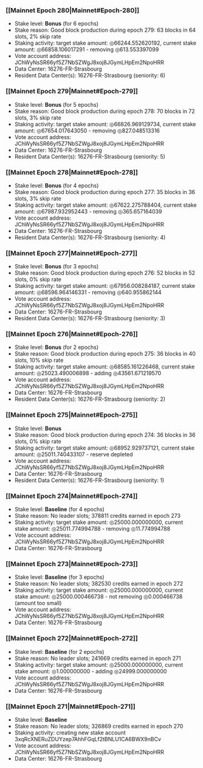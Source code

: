 ### [[Mainnet Epoch 280|Mainnet#Epoch-280]]
* Stake level: **Bonus** (for 6 epochs)
* Stake reason: Good block production during epoch 279: 63 blocks in 64 slots, 2% skip rate
* Staking activity: target stake amount: ◎66244.552620192, current stake amount: ◎66858.106017291 - removing ◎613.553397099
* Vote account address: JChWyNsSR66yf5Z7NbSZWgJ8xoj8JGymLHpEm2NpoHRR
* Data Center: 16276-FR-Strasbourg
* Resident Data Center(s): 16276-FR-Strasbourg (seniority: 6)
### [[Mainnet Epoch 279|Mainnet#Epoch-279]]
* Stake level: **Bonus** (for 5 epochs)
* Stake reason: Good block production during epoch 278: 70 blocks in 72 slots, 3% skip rate
* Staking activity: target stake amount: ◎66826.969129734, current stake amount: ◎67654.017643050 - removing ◎827.048513316
* Vote account address: JChWyNsSR66yf5Z7NbSZWgJ8xoj8JGymLHpEm2NpoHRR
* Data Center: 16276-FR-Strasbourg
* Resident Data Center(s): 16276-FR-Strasbourg (seniority: 5)
### [[Mainnet Epoch 278|Mainnet#Epoch-278]]
* Stake level: **Bonus** (for 4 epochs)
* Stake reason: Good block production during epoch 277: 35 blocks in 36 slots, 3% skip rate
* Staking activity: target stake amount: ◎67622.275788404, current stake amount: ◎67987.932952443 - removing ◎365.657164039
* Vote account address: JChWyNsSR66yf5Z7NbSZWgJ8xoj8JGymLHpEm2NpoHRR
* Data Center: 16276-FR-Strasbourg
* Resident Data Center(s): 16276-FR-Strasbourg (seniority: 4)
### [[Mainnet Epoch 277|Mainnet#Epoch-277]]
* Stake level: **Bonus** (for 3 epochs)
* Stake reason: Good block production during epoch 276: 52 blocks in 52 slots, 0% skip rate
* Staking activity: target stake amount: ◎67956.008284187, current stake amount: ◎68596.964146331 - removing ◎640.955862144
* Vote account address: JChWyNsSR66yf5Z7NbSZWgJ8xoj8JGymLHpEm2NpoHRR
* Data Center: 16276-FR-Strasbourg
* Resident Data Center(s): 16276-FR-Strasbourg (seniority: 3)
### [[Mainnet Epoch 276|Mainnet#Epoch-276]]
* Stake level: **Bonus** (for 2 epochs)
* Stake reason: Good block production during epoch 275: 36 blocks in 40 slots, 10% skip rate
* Staking activity: target stake amount: ◎68585.161226468, current stake amount: ◎25023.490006898 - adding ◎43561.671219570
* Vote account address: JChWyNsSR66yf5Z7NbSZWgJ8xoj8JGymLHpEm2NpoHRR
* Data Center: 16276-FR-Strasbourg
* Resident Data Center(s): 16276-FR-Strasbourg (seniority: 2)
### [[Mainnet Epoch 275|Mainnet#Epoch-275]]
* Stake level: **Bonus**
* Stake reason: Good block production during epoch 274: 36 blocks in 36 slots, 0% skip rate
* Staking activity: target stake amount: ◎68952.929737121, current stake amount: ◎25011.740433107 - reserve depleted
* Vote account address: JChWyNsSR66yf5Z7NbSZWgJ8xoj8JGymLHpEm2NpoHRR
* Data Center: 16276-FR-Strasbourg
* Resident Data Center(s): 16276-FR-Strasbourg (seniority: 1)
### [[Mainnet Epoch 274|Mainnet#Epoch-274]]
* Stake level: **Baseline** (for 4 epochs)
* Stake reason: No leader slots; 378811 credits earned in epoch 273
* Staking activity: target stake amount: ◎25000.000000000, current stake amount: ◎25011.774994788 - removing ◎11.774994788
* Vote account address: JChWyNsSR66yf5Z7NbSZWgJ8xoj8JGymLHpEm2NpoHRR
* Data Center: 16276-FR-Strasbourg
### [[Mainnet Epoch 273|Mainnet#Epoch-273]]
* Stake level: **Baseline** (for 3 epochs)
* Stake reason: No leader slots; 382530 credits earned in epoch 272
* Staking activity: target stake amount: ◎25000.000000000, current stake amount: ◎25000.000466738 - not removing ◎0.000466738 (amount too small)
* Vote account address: JChWyNsSR66yf5Z7NbSZWgJ8xoj8JGymLHpEm2NpoHRR
* Data Center: 16276-FR-Strasbourg
### [[Mainnet Epoch 272|Mainnet#Epoch-272]]
* Stake level: **Baseline** (for 2 epochs)
* Stake reason: No leader slots; 241669 credits earned in epoch 271
* Staking activity: target stake amount: ◎25000.000000000, current stake amount: ◎1.000000000 - adding ◎24999.000000000
* Vote account address: JChWyNsSR66yf5Z7NbSZWgJ8xoj8JGymLHpEm2NpoHRR
* Data Center: 16276-FR-Strasbourg
### [[Mainnet Epoch 271|Mainnet#Epoch-271]]
* Stake level: **Baseline**
* Stake reason: No leader slots; 326869 credits earned in epoch 270
* Staking activity: creating new stake account 3xqRcXNERuZDUYzep7AhhFGqLf2tBNLU1CA6BWX9nBCv
* Vote account address: JChWyNsSR66yf5Z7NbSZWgJ8xoj8JGymLHpEm2NpoHRR
* Data Center: 16276-FR-Strasbourg